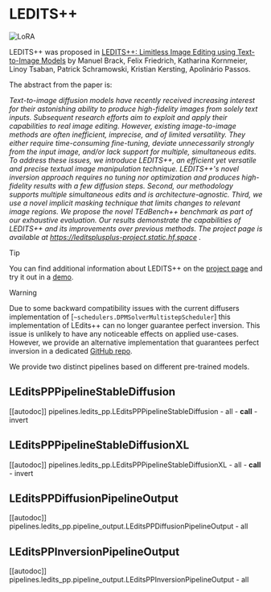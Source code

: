 <!--Copyright 2023 The HuggingFace Team. All rights reserved.

Licensed under the Apache License, Version 2.0 (the "License"); you may not use this file except in compliance with
the License. You may obtain a copy of the License at

http://www.apache.org/licenses/LICENSE-2.0

Unless required by applicable law or agreed to in writing, software distributed under the License is distributed on
an "AS IS" BASIS, WITHOUT WARRANTIES OR CONDITIONS OF ANY KIND, either express or implied. See the License for the
specific language governing permissions and limitations under the License.
-->

# LEDITS++

<div class="flex flex-wrap space-x-1">
  <img alt="LoRA" src="https://img.shields.io/badge/LoRA-d8b4fe?style=flat"/>
</div>

LEDITS++ was proposed in [LEDITS++: Limitless Image Editing using Text-to-Image Models](https://huggingface.co/papers/2311.16711) by Manuel Brack, Felix Friedrich, Katharina Kornmeier, Linoy Tsaban, Patrick Schramowski, Kristian Kersting, Apolinário Passos.

The abstract from the paper is:

*Text-to-image diffusion models have recently received increasing interest for their astonishing ability to produce high-fidelity images from solely text inputs. Subsequent research efforts aim to exploit and apply their capabilities to real image editing. However, existing image-to-image methods are often inefficient, imprecise, and of limited versatility. They either require time-consuming fine-tuning, deviate unnecessarily strongly from the input image, and/or lack support for multiple, simultaneous edits. To address these issues, we introduce LEDITS++, an efficient yet versatile and precise textual image manipulation technique. LEDITS++'s novel inversion approach requires no tuning nor optimization and produces high-fidelity results with a few diffusion steps. Second, our methodology supports multiple simultaneous edits and is architecture-agnostic. Third, we use a novel implicit masking technique that limits changes to relevant image regions. We propose the novel TEdBench++ benchmark as part of our exhaustive evaluation. Our results demonstrate the capabilities of LEDITS++ and its improvements over previous methods. The project page is available at https://leditsplusplus-project.static.hf.space .*

> [!TIP]
> You can find additional information about LEDITS++ on the [project page](https://leditsplusplus-project.static.hf.space/index.html) and try it out in a [demo](https://huggingface.co/spaces/editing-images/leditsplusplus).

> [!WARNING]
> Due to some backward compatibility issues with the current diffusers implementation of [`~schedulers.DPMSolverMultistepScheduler`] this implementation of LEdits++ can no longer guarantee perfect inversion.
> This issue is unlikely to have any noticeable effects on applied use-cases. However, we provide an alternative implementation that guarantees perfect inversion in a dedicated [GitHub repo](https://github.com/ml-research/ledits_pp).

We provide two distinct pipelines based on different pre-trained models.

## LEditsPPPipelineStableDiffusion
[[autodoc]] pipelines.ledits_pp.LEditsPPPipelineStableDiffusion
	- all
	- __call__
	- invert

## LEditsPPPipelineStableDiffusionXL
[[autodoc]] pipelines.ledits_pp.LEditsPPPipelineStableDiffusionXL
	- all
	- __call__
	- invert



## LEditsPPDiffusionPipelineOutput
[[autodoc]] pipelines.ledits_pp.pipeline_output.LEditsPPDiffusionPipelineOutput
	- all

## LEditsPPInversionPipelineOutput
[[autodoc]] pipelines.ledits_pp.pipeline_output.LEditsPPInversionPipelineOutput
	- all
